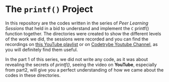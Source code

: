 # The `printf()` Project
In this repository are the codes written in the series of *Peer Learning Sessions*
that held in a bid to understand and implement the `C` printf() function together.
The directories were created to show the different levels of the work we did,
the sessions were recorded and you can find the recordings on [this YouTube playlist](https://youtube.com/playlist?list=PLU10dryLOLEFM2P78uNW4FL9BJs8C4ZjR)
or on [Codetrybe Youtube Channel](https://youtube.com/@codetrybe), as you will
definitely find them useful.

In the part 1 of this series, we did not write any code, as it was about
revealing the secrets of *printf()*, seeing the video on **YouTube**, especially from part2, will
give you a perfect understanding of how we came about the codes in these directories.

